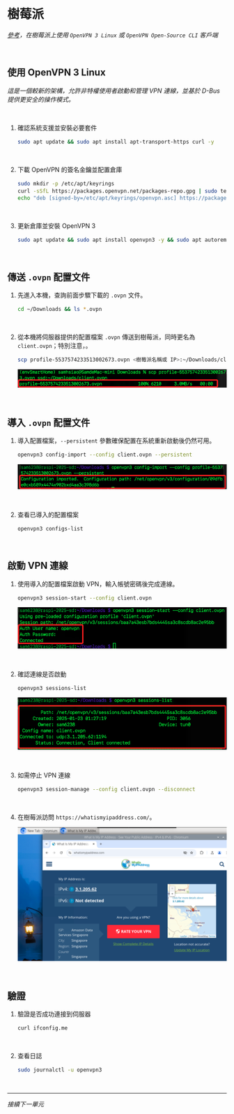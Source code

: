 # 樹莓派

_[參考](https://openvpn.net/as-docs/tutorials/tutorial--connect-with-linux.html#tutorial--connect-to-access-server-with-linux)，在樹莓派上使用 `OpenVPN 3 Linux` 或 `OpenVPN Open-Source CLI` 客戶端_

<br>

## 使用 OpenVPN 3 Linux

_這是一個較新的架構，允許非特權使用者啟動和管理 VPN 連線，並基於 D-Bus 提供更安全的操作模式。_

<br>

1. 確認系統支援並安裝必要套件

    ```bash
    sudo apt update && sudo apt install apt-transport-https curl -y
    ```

<br>

2. 下載 OpenVPN 的簽名金鑰並配置倉庫

    ```bash
    sudo mkdir -p /etc/apt/keyrings
    curl -sSfL https://packages.openvpn.net/packages-repo.gpg | sudo tee /etc/apt/keyrings/openvpn.asc
    echo "deb [signed-by=/etc/apt/keyrings/openvpn.asc] https://packages.openvpn.net/openvpn3/debian bookworm main" | sudo tee /etc/apt/sources.list.d/openvpn3.list
    ```

<br>

3. 更新倉庫並安裝 OpenVPN 3

    ```bash
    sudo apt update && sudo apt install openvpn3 -y && sudo apt autoremove -y
    ```

<br>

## 傳送 `.ovpn` 配置文件

1. 先進入本機，查詢前面步驟下載的 `.ovpn` 文件。

    ```bash
    cd ~/Downloads && ls *.ovpn
    ```

<br>

2. 從本機將伺服器提供的配置檔案 `.ovpn` 傳送到樹莓派，同時更名為 `client.ovpn`；特別注意，。

    ```bash
    scp profile-5537574233513002673.ovpn <樹莓派名稱或 IP>:~/Downloads/client.ovpn
    ```

    ![](images/img_43.png)

<br>

## 導入 `.ovpn` 配置文件

1. 導入配置檔案，`--persistent` 參數確保配置在系統重新啟動後仍然可用。

    ```bash
    openvpn3 config-import --config client.ovpn --persistent
    ```

    ![](images/img_35.png)

<br>

2. 查看已導入的配置檔案

    ```bash
    openvpn3 configs-list
    ```

<br>

## 啟動 VPN 連線

1. 使用導入的配置檔案啟動 VPN，輸入帳號密碼後完成連線。

    ```bash
    openvpn3 session-start --config client.ovpn
    ```

    ![](images/img_36.png)

<br>

2. 確認連線是否啟動

    ```bash
    openvpn3 sessions-list
    ```

    ![](images/img_37.png)

<br>

3. 如需停止 VPN 連線

    ```bash
    openvpn3 session-manage --config client.ovpn --disconnect
    ```

<br>

4. 在樹莓派訪問 `https://whatismyipaddress.com/`。

    ![](images/img_38.png)

<br>

## 驗證

1. 驗證是否成功連接到伺服器

    ```bash
    curl ifconfig.me
    ```

<br>

2. 查看日誌 

    ```bash
    sudo journalctl -u openvpn3
    ```

<br>

___

_接續下一單元_
